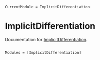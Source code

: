 ```@meta
CurrentModule = ImplicitDifferentiation
```

# ImplicitDifferentiation

Documentation for [ImplicitDifferentiation](https://github.com/gdalle/ImplicitDifferentiation.jl).

```@index
```

```@autodocs
Modules = [ImplicitDifferentiation]
```

